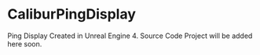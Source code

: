 # CaliburPingDisplay
Ping Display Created in Unreal Engine 4.
Source Code Project will be added here soon.
